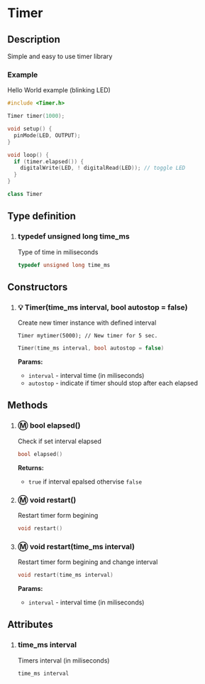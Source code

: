 # Timer

## Description

Simple and easy to use timer library

### Example

Hello World example (blinking LED)

```cpp
#include <Timer.h>

Timer timer(1000);

void setup() {
  pinMode(LED, OUTPUT);
}

void loop() {
  if (timer.elapsed()) {
    digitalWrite(LED, ! digitalRead(LED)); // toggle LED
  }
}
```


```cpp
class Timer
```


## Type definition

1. ### typedef unsigned long time_ms

    Type of time in miliseconds

    ```cpp
    typedef unsigned long time_ms
    ```


## Constructors

1. ### 💡 Timer(time_ms interval, bool autostop = false)

    Create new timer instance with defined interval
    
    `Timer mytimer(5000); // New timer for 5 sec.`

    ```cpp
    Timer(time_ms interval, bool autostop = false)
    ```

    **Params:**

    - `interval` - interval time (in miliseconds)
    - `autostop` - indicate if timer should stop after each elapsed


## Methods

1. ### Ⓜ️ bool elapsed()

    Check if set interval elapsed

    ```cpp
    bool elapsed()
    ```

    **Returns:**

    - `true` if interval epalsed othervise `false`

1. ### Ⓜ️ void restart()

    Restart timer form begining

    ```cpp
    void restart()
    ```


1. ### Ⓜ️ void restart(time_ms interval)

    Restart timer form begining and change interval

    ```cpp
    void restart(time_ms interval)
    ```

    **Params:**

    - `interval` - interval time (in miliseconds)


## Attributes

1. ### time_ms interval

    Timers interval (in miliseconds)

    ```cpp
    time_ms interval
    ```

